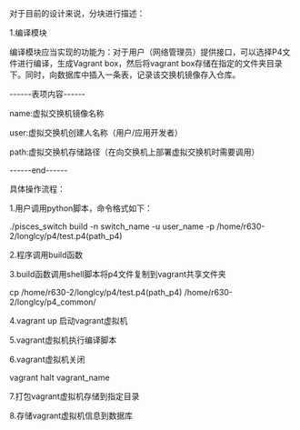 对于目前的设计来说，分块进行描述：

1.编译模块

编译模块应当实现的功能为：对于用户（网络管理员）提供接口，可以选择P4文件进行编译，生成Vagrant box，然后将vagrant box存储在指定的文件夹目录下。同时，向数据库中插入一条表，记录该交换机镜像存入仓库。

------表项内容------

name:虚拟交换机镜像名称

user:虚拟交换机创建人名称（用户/应用开发者）

path:虚拟交换机存储路径（在向交换机上部署虚拟交换机时需要调用）

------end------

具体操作流程：

1.用户调用python脚本，命令格式如下：

./pisces_switch build -n switch_name -u user_name -p /home/r630-2/longlcy/p4/test.p4(path_p4)

2.程序调用build函数

3.build函数调用shell脚本将p4文件复制到vagrant共享文件夹

cp /home/r630-2/longlcy/p4/test.p4(path_p4) /home/r630-2/longlcy/p4_common/

4.vagrant up 启动vagrant虚拟机

5.vagrant虚拟机执行编译脚本

6.vagrant虚拟机关闭

vagrant halt vagrant_name

7.打包vagrant虚拟机存储到指定目录

8.存储vagrant虚拟机信息到数据库
 
